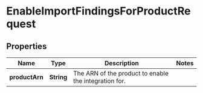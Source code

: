 

# EnableImportFindingsForProductRequest


## Properties

| Name | Type | Description | Notes |
|------------ | ------------- | ------------- | -------------|
|**productArn** | **String** | The ARN of the product to enable the integration for. |  |



